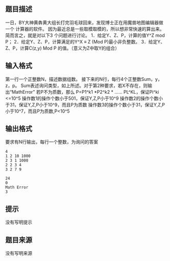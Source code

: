 


## 题目描述
一日，BY大神黄犇黄大组长打完羽毛球回来，发现博士正在用魔兽地图编辑器做一个
计算器的软件。
因为最近总是一些取模取模的，所以想非常快速的算出来。简而言之，就是对以下3
个问题进行讨论。
1．给定Y、Z、P，计算的值Y^Z mod P；
2．给定Y、Z、P，计算满足的Y^X ≡ Z (Mod P)最小非负整数。
3．给定Y、Z、P，计算C(z,y) Mod P 的值。（意义为Z中取Y的组合）
## 输入格式
第一行一个正整数N，描述数据组数。
接下来的N行，每行4个正整数Sum，y，z，p。
Sum表述询问类型，如上所述。对于第2种要求，若X不存在，则输出“MathError”
若P不为质数，那么 P=P1^k1 *P2^k2 * …… PL^KL，保证Pi^ki <=10^5
操作数1的操作个数小于501，保证Y,Z,P小于10^9
操作数2的操作个数小于31，保证Y,Z,P小于10^9，而且P为质数
操作数3的操作个数小于31，保证Y,Z,P小于10^7，而且P为质数,P<10^5
## 输出格式
要求有N行输出，每行一个整数，为询问的答案

```input1
4
1 2 10 1000
2 3 1 1000
2 2 3 4
3 2 7 9

```
```output1
24
0
Math Error
3
```

## 提示
没有写明提示
## 题目来源
没有写明来源


